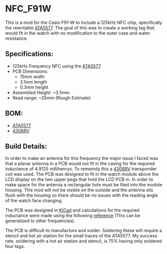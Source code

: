 # NFC_F91W
This is a mod for the Casio F91-W to include a 125kHz NFC chip, specifically the rewritable [ATA5577](https://ww1.microchip.com/downloads/en/DeviceDoc/ATA5577C-Read-Write-LF-RFID-IDIC-100-to-150-kHz-Data-Sheet-DS70005357B.pdf). The goal of this was to create a working tag that would fit in the watch with no modification to the outer case and water resistance.

## Specifications:
* 125kHz Frequency NFC using the [ATA5577](https://ww1.microchip.com/downloads/en/DeviceDoc/ATA5577C-Read-Write-LF-RFID-IDIC-100-to-150-kHz-Data-Sheet-DS70005357B.pdf) 
* PCB Dimensions:
  *  15mm width
  *  3.1mm length
  *  0.3mm height
* Assembled Height: ~3.5mm
* Read range: ~25mm (Rough Estimate)

## BOM:
* [ATA5577](https://www.digikey.com/en/products/detail/microchip-technology/ATA5577M233SC-DBQ/4966011)
* [4308RV](https://www.coilcraft.com/en-us/products/rf/rfid-transponders/x-y-axis-transponder-coil/4308rv/4308rv-495/)

## Build Details:
In order to make an antenna for this frequency the major issue I faced was that a planar antenna in a PCB would not fit in the casing for the required inductance of 4.9125 millihenrys. To rememdy this a [4308RV](https://www.coilcraft.com/getmedia/7bd70c9a-8fab-45b6-b44a-96b8e1c407c6/4308rv.pdf) transponder coil was used. The PCB was designed to fit in the watch module above the LCD display on the two upper pegs that hold the LCD PCB in. In order to make space for the antenna a rectangular hole must be filed into the module housing. This mod will not be visible on the outside and the antenna sits flush with the housing so there should be no issues with the reading angle of the watch face changing.

The PCB was designed in [KiCad](https://gitlab.com/kicad/code/kicad) and calculations for the required inductance were made using the following [reference](https://ww1.microchip.com/downloads/en/AppNotes/00710c.pdf) (This can be generalized to other frequencies).

The PCB is difficult to manufacture and solder. Soldering these will require a stencil and hot air station for the small traces of the ATA5577. My success rate, soldering with a hot air station and stencil, is 75% having only soldered four tags.
